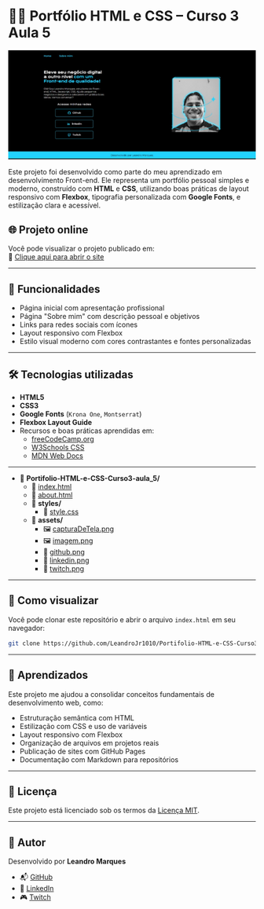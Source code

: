 # 🧑‍💻 Portfólio HTML e CSS – Curso 3 Aula 5

![Captura de tela do site](./assets/capturaDeTela.png)

Este projeto foi desenvolvido como parte do meu aprendizado em desenvolvimento Front-end. Ele representa um portfólio pessoal simples e moderno, construído com **HTML** e **CSS**, utilizando boas práticas de layout responsivo com **Flexbox**, tipografia personalizada com **Google Fonts**, e estilização clara e acessível.

## 🌐 Projeto online

Você pode visualizar o projeto publicado em:  
🔗 [Clique aqui para abrir o site](https://LeandroJr1010.github.io/Portifolio-HTML-e-CSS-Curso3-aula_5/)

---

## 📌 Funcionalidades

- Página inicial com apresentação profissional
- Página "Sobre mim" com descrição pessoal e objetivos
- Links para redes sociais com ícones
- Layout responsivo com Flexbox
- Estilo visual moderno com cores contrastantes e fontes personalizadas

---

## 🛠️ Tecnologias utilizadas

- **HTML5**
- **CSS3**
- **Google Fonts** (`Krona One`, `Montserrat`)
- **Flexbox Layout Guide**
- Recursos e boas práticas aprendidas em:
  - [freeCodeCamp.org](https://www.freecodecamp.org/)
  - [W3Schools CSS](https://www.w3schools.com/w3css/)
  - [MDN Web Docs](https://developer.mozilla.org/)

---

- 📁 **Portifolio-HTML-e-CSS-Curso3-aula_5/**
  - 📄 [index.html](./index.html)
  - 📄 [about.html](./about.html)
  - 📁 **styles/**
    - 🎨 [style.css](./styles/style.css)
  - 📁 **assets/**
    - 🖼️ [capturaDeTela.png](./assets/capturaDeTela.png)
    - 🖼️ [imagem.png](./assets/imagem.png)
    - 🔗 [github.png](./assets/github.png)
    - 🔗 [linkedin.png](./assets/linkedin.png)
    - 🔗 [twitch.png](./assets/twitch.png)

---

## 🚀 Como visualizar

Você pode clonar este repositório e abrir o arquivo `index.html` em seu navegador:

```bash
git clone https://github.com/LeandroJr1010/Portifolio-HTML-e-CSS-Curso3-aula_5.git
```

---

## 🎯 Aprendizados

Este projeto me ajudou a consolidar conceitos fundamentais de desenvolvimento web, como:
- Estruturação semântica com HTML
- Estilização com CSS e uso de variáveis
- Layout responsivo com Flexbox
- Organização de arquivos em projetos reais
- Publicação de sites com GitHub Pages
- Documentação com Markdown para repositórios

---

## 📄 Licença

Este projeto está licenciado sob os termos da [Licença MIT](./LICENSE.md).

---

## 🙌 Autor

Desenvolvido por **Leandro Marques**

- 📬 [GitHub](https://github.com/LeandroJr1010)  
- 🔗 [LinkedIn](https://www.linkedin.com/feed/)  
- 🎮 [Twitch](https://www.twitch.tv/)

